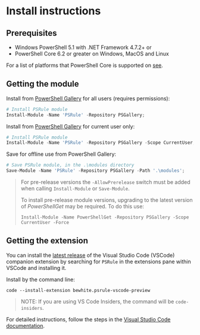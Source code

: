 # Install instructions

## Prerequisites

- Windows PowerShell 5.1 with .NET Framework 4.7.2+ or
- PowerShell Core 6.2 or greater on Windows, MacOS and Linux

For a list of platforms that PowerShell Core is supported on [see](https://github.com/PowerShell/PowerShell#get-powershell).

## Getting the module

Install from [PowerShell Gallery][module-psrule] for all users (requires permissions):

```powershell
# Install PSRule module
Install-Module -Name 'PSRule' -Repository PSGallery;
```

Install from [PowerShell Gallery][module-psrule] for current user only:

```powershell
# Install PSRule module
Install-Module -Name 'PSRule' -Repository PSGallery -Scope CurrentUser;
```

Save for offline use from PowerShell Gallery:

```powershell
# Save PSRule module, in the .\modules directory
Save-Module -Name 'PSRule' -Repository PSGallery -Path '.\modules';
```

> For pre-release versions the `-AllowPrerelease` switch must be added when calling `Install-Module` or `Save-Module`.
>
> To install pre-release module versions, upgrading to the latest version of _PowerShellGet_ may be required. To do this use:
>
> `Install-Module -Name PowerShellGet -Repository PSGallery -Scope CurrentUser -Force`

## Getting the extension

You can install the [latest release][ext-psrule] of the Visual Studio Code (VSCode) companion extension by searching for `PSRule` in the extensions pane within VSCode and installing it.

Install by the command line:

```text
code --install-extension bewhite.psrule-vscode-preview
```

> NOTE: If you are using VS Code Insiders, the command will be `code-insiders`.

For detailed instructions, follow the steps in the [Visual Studio Code documentation][vscode-ext-gallery].

[module-psrule]: https://www.powershellgallery.com/packages/PSRule
[ext-psrule]: https://marketplace.visualstudio.com/items?itemName=bewhite.psrule-vscode-preview
[vscode-ext-gallery]: https://code.visualstudio.com/docs/editor/extension-gallery
